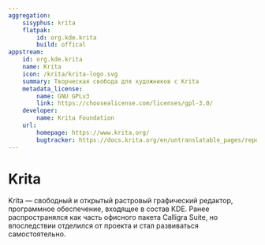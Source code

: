 ```yaml
---
aggregation:
    sisyphus: krita
    flatpak:
        id: org.kde.krita
        build: offical
appstream:
    id: org.kde.krita
    name: Krita
    icon: /krita/krita-logo.svg
    summary: Творческая свобода для художников c Krita
    metadata_license:
        name: GNU GPLv3
        link: https://choosealicense.com/licenses/gpl-3.0/
    developer:
        name: Krita Foundation
    url:
        homepage: https://www.krita.org/
        bugtracker: https://docs.krita.org/en/untranslatable_pages/reporting_bugs.html
---
```


# Krita

Krita — свободный и открытый растровый графический редактор, программное обеспечение, входящее в состав KDE. Ранее распространялся как часть офисного пакета Calligra Suite, но впоследствии отделился от проекта и стал развиваться самостоятельно.

<!--@include: @apps/_parts/install/content-repo.md-->
<!--@include: @apps/_parts/install/content-flatpak.md-->
